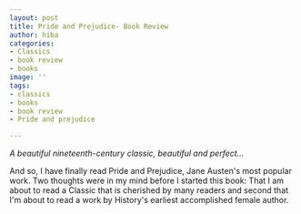 ```yaml
---
layout: post
title: Pride and Prejudice- Book Review
author: hiba
categories:
- Classics
- book review
- books
image: ''
tags:
- classics
- books
- book review
- Pride and prejudice

---
```

_A beautiful nineteenth-century classic, beautiful and perfect..._

And so, I have finally read Pride and Prejudice, Jane Austen's most popular work. Two thoughts were in my mind before I started this book: That I am about to read a Classic that is cherished by many readers and second that I'm about to read a work by History's earliest accomplished female author. 